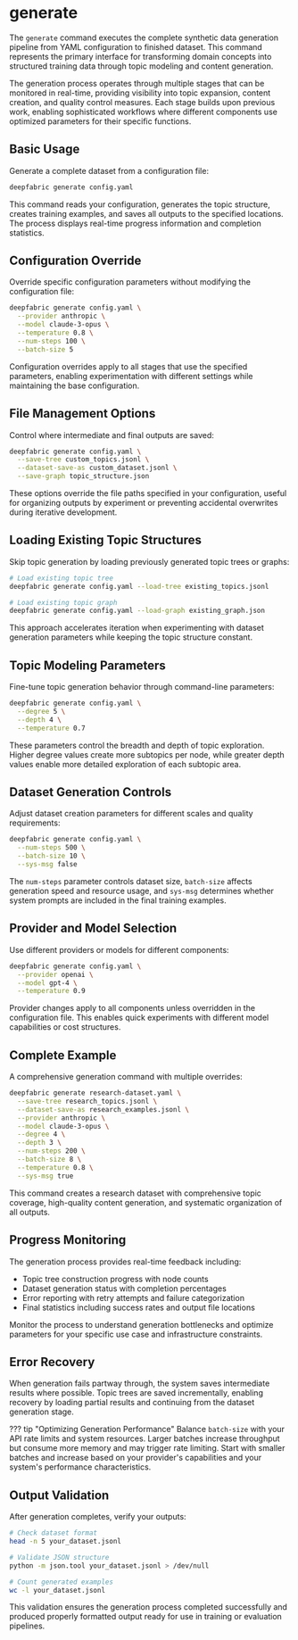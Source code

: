 # generate

The `generate` command executes the complete synthetic data generation pipeline from YAML configuration to finished dataset. This command represents the primary interface for transforming domain concepts into structured training data through topic modeling and content generation.

The generation process operates through multiple stages that can be monitored in real-time, providing visibility into topic expansion, content creation, and quality control measures. Each stage builds upon previous work, enabling sophisticated workflows where different components use optimized parameters for their specific functions.

## Basic Usage

Generate a complete dataset from a configuration file:

```bash
deepfabric generate config.yaml
```

This command reads your configuration, generates the topic structure, creates training examples, and saves all outputs to the specified locations. The process displays real-time progress information and completion statistics.

## Configuration Override

Override specific configuration parameters without modifying the configuration file:

```bash
deepfabric generate config.yaml \
  --provider anthropic \
  --model claude-3-opus \
  --temperature 0.8 \
  --num-steps 100 \
  --batch-size 5
```

Configuration overrides apply to all stages that use the specified parameters, enabling experimentation with different settings while maintaining the base configuration.

## File Management Options

Control where intermediate and final outputs are saved:

```bash
deepfabric generate config.yaml \
  --save-tree custom_topics.jsonl \
  --dataset-save-as custom_dataset.jsonl \
  --save-graph topic_structure.json
```

These options override the file paths specified in your configuration, useful for organizing outputs by experiment or preventing accidental overwrites during iterative development.

## Loading Existing Topic Structures

Skip topic generation by loading previously generated topic trees or graphs:

```bash
# Load existing topic tree
deepfabric generate config.yaml --load-tree existing_topics.jsonl

# Load existing topic graph
deepfabric generate config.yaml --load-graph existing_graph.json
```

This approach accelerates iteration when experimenting with dataset generation parameters while keeping the topic structure constant.

## Topic Modeling Parameters

Fine-tune topic generation behavior through command-line parameters:

```bash
deepfabric generate config.yaml \
  --degree 5 \
  --depth 4 \
  --temperature 0.7
```

These parameters control the breadth and depth of topic exploration. Higher degree values create more subtopics per node, while greater depth values enable more detailed exploration of each subtopic area.

## Dataset Generation Controls

Adjust dataset creation parameters for different scales and quality requirements:

```bash
deepfabric generate config.yaml \
  --num-steps 500 \
  --batch-size 10 \
  --sys-msg false
```

The `num-steps` parameter controls dataset size, `batch-size` affects generation speed and resource usage, and `sys-msg` determines whether system prompts are included in the final training examples.

## Provider and Model Selection

Use different providers or models for different components:

```bash
deepfabric generate config.yaml \
  --provider openai \
  --model gpt-4 \
  --temperature 0.9
```

Provider changes apply to all components unless overridden in the configuration file. This enables quick experiments with different model capabilities or cost structures.

## Complete Example

A comprehensive generation command with multiple overrides:

```bash
deepfabric generate research-dataset.yaml \
  --save-tree research_topics.jsonl \
  --dataset-save-as research_examples.jsonl \
  --provider anthropic \
  --model claude-3-opus \
  --degree 4 \
  --depth 3 \
  --num-steps 200 \
  --batch-size 8 \
  --temperature 0.8 \
  --sys-msg true
```

This command creates a research dataset with comprehensive topic coverage, high-quality content generation, and systematic organization of all outputs.

## Progress Monitoring

The generation process provides real-time feedback including:

- Topic tree construction progress with node counts
- Dataset generation status with completion percentages  
- Error reporting with retry attempts and failure categorization
- Final statistics including success rates and output file locations

Monitor the process to understand generation bottlenecks and optimize parameters for your specific use case and infrastructure constraints.

## Error Recovery

When generation fails partway through, the system saves intermediate results where possible. Topic trees are saved incrementally, enabling recovery by loading partial results and continuing from the dataset generation stage.

??? tip "Optimizing Generation Performance"
    Balance `batch-size` with your API rate limits and system resources. Larger batches increase throughput but consume more memory and may trigger rate limiting. Start with smaller batches and increase based on your provider's capabilities and your system's performance characteristics.

## Output Validation

After generation completes, verify your outputs:

```bash
# Check dataset format
head -n 5 your_dataset.jsonl

# Validate JSON structure
python -m json.tool your_dataset.jsonl > /dev/null

# Count generated examples
wc -l your_dataset.jsonl
```

This validation ensures the generation process completed successfully and produced properly formatted output ready for use in training or evaluation pipelines.